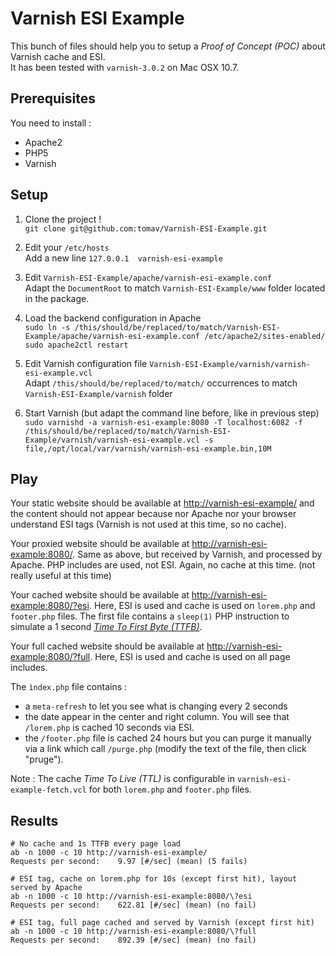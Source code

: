 # Varnish ESI Example

This bunch of files should help you to setup a _Proof of Concept (POC)_ about Varnish cache and ESI.  
It has been tested with `varnish-3.0.2` on Mac OSX 10.7.

## Prerequisites

You need to install :

* Apache2
* PHP5
* Varnish 

## Setup

1. Clone the project !  
`git clone git@github.com:tomav/Varnish-ESI-Example.git`

2. Edit your `/etc/hosts`  
Add a new line `127.0.0.1  varnish-esi-example`

3. Edit `Varnish-ESI-Example/apache/varnish-esi-example.conf`  
Adapt the `DocumentRoot` to match `Varnish-ESI-Example/www` folder located in the package.

4. Load the backend configuration in Apache  
`sudo ln -s /this/should/be/replaced/to/match/Varnish-ESI-Example/apache/varnish-esi-example.conf /etc/apache2/sites-enabled/`  
`sudo apache2ctl restart`

5. Edit Varnish configuration file `Varnish-ESI-Example/varnish/varnish-esi-example.vcl`  
Adapt `/this/should/be/replaced/to/match/` occurrences to match `Varnish-ESI-Example/varnish` folder

6. Start Varnish (but adapt the command line before, like in previous step)  
`sudo varnishd -a varnish-esi-example:8080 -T localhost:6082 -f /this/should/be/replaced/to/match/Varnish-ESI-Example/varnish/varnish-esi-example.vcl -s file,/opt/local/var/varnish/varnish-esi-example.bin,10M`

## Play

Your static website should be available at [http://varnish-esi-example/](http://varnish-esi-example/) and the content should not appear because nor Apache nor your browser understand ESI tags (Varnish is not used at this time, so no cache).

Your proxied website should be available at [http://varnish-esi-example:8080/](http://varnish-esi-example:8080). Same as above, but received by Varnish, and processed by Apache. PHP includes are used, not ESI. Again, no cache at this time. (not really useful at this time)

Your cached website should be available at [http://varnish-esi-example:8080/?esi](http://varnish-esi-example:8080/?esi). Here, ESI is used and cache is  used on `lorem.php` and `footer.php` files. The first file contains a `sleep(1)` PHP instruction to simulate a 1 second _[Time To First Byte (TTFB)](http://en.wikipedia.org/wiki/Time_To_First_Byte)_. 

Your full cached website should be available at [http://varnish-esi-example:8080/?full](http://varnish-esi-example:8080/?full). Here, ESI is used and cache is  used on all page includes. 

The `ìndex.php` file contains :

* a `meta-refresh` to let you see what is changing every 2 seconds
* the date appear in the center and right column. You will see that `/lorem.php` is cached 10 seconds via ESI.  
* the `/footer.php` file is cached 24 hours but you can purge it manually via a link which call `/purge.php` (modify the text of the file, then click "pruge").

Note : The cache _Time To Live (TTL)_ is configurable in `varnish-esi-example-fetch.vcl` for both `lorem.php` and `footer.php` files.

## Results

    # No cache and 1s TTFB every page load  
    ab -n 1000 -c 10 http://varnish-esi-example/  
    Requests per second:    9.97 [#/sec] (mean) (5 fails)

    # ESI tag, cache on lorem.php for 10s (except first hit), layout served by Apache   
    ab -n 1000 -c 10 http://varnish-esi-example:8080/\?esi  
    Requests per second:    622.81 [#/sec] (mean) (no fail)

    # ESI tag, full page cached and served by Varnish (except first hit)  
    ab -n 1000 -c 10 http://varnish-esi-example:8080/\?full  
    Requests per second:    892.39 [#/sec] (mean) (no fail)

